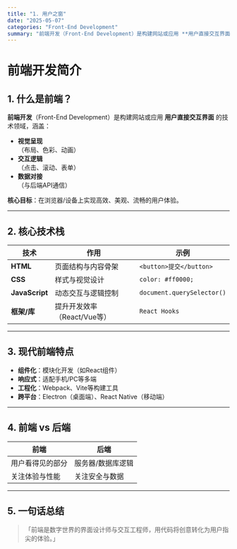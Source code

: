 ```yaml
---
title: "1. 用户之窗"
date: "2025-05-07"
categories: "Front-End Development"
summary: "前端开发（Front-End Development）是构建网站或应用 **用户直接交互界面** 的技术领域"
---
```



# 前端开发简介

## 1. 什么是前端？
**前端开发**（Front-End Development）是构建网站或应用 **用户直接交互界面** 的技术领域，涵盖：

- **视觉呈现**  
  （布局、色彩、动画）
- **交互逻辑**  
  （点击、滚动、表单）
- **数据对接**  
  （与后端API通信）

**核心目标**：在浏览器/设备上实现高效、美观、流畅的用户体验。

---

## 2. 核心技术栈
| 技术        | 作用                          | 示例                  |
|-------------|-----------------------------|-----------------------|
| **HTML**    | 页面结构与内容骨架              | `<button>提交</button>` |
| **CSS**     | 样式与视觉设计                  | `color: #ff0000;`      |
| **JavaScript** | 动态交互与逻辑控制              | `document.querySelector()` |
| **框架/库**  | 提升开发效率（React/Vue等）      | `React Hooks`          |

---

## 3. 现代前端特点
- **组件化**：模块化开发（如React组件）  
- **响应式**：适配手机/PC等多端  
- **工程化**：Webpack、Vite等构建工具  
- **跨平台**：Electron（桌面端）、React Native（移动端）  

---

## 4. 前端 vs 后端
| 前端          | 后端          |
|--------------|--------------|
| 用户看得见的部分 | 服务器/数据库逻辑 |
| 关注体验与性能  | 关注安全与数据  |

---

## 5. 一句话总结
> 「前端是数字世界的界面设计师与交互工程师，用代码将创意转化为用户指尖的体验。」  
